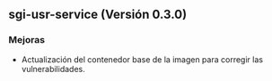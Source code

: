 ## sgi-usr-service (Versión 0.3.0)

### Mejoras
* Actualización del contenedor base de la imagen para corregir las vulnerabilidades.
